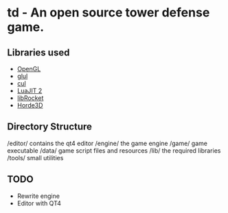 td - An open source tower defense game.
=========================================


Libraries used
--------------------
- [OpenGL](http://www.opengl.org/)
- [glul](http://github.com/okard/glul)
- [cul](http://github.com/okard/cul)
- [LuaJIT 2](http://luajit.org/)
- [libRocket](http://librocket.com/)
- [Horde3D](http://www.horde3d.org/)


Directory Structure
--------------------
/editor/ contains the qt4 editor
/engine/ the game engine
/game/ game executable
/data/ game script files and resources
/lib/ the required libraries
/tools/ small utilities


TODO
--------------------
- Rewrite engine
- Editor with QT4 

        
        
                
                
